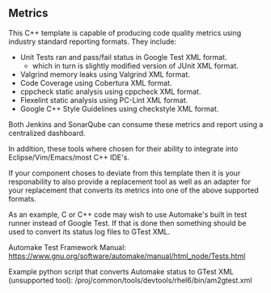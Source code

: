 Metrics
-------

This C++ template is capable of producing code quality metrics using
industry standard reporting formats.  They include:

 * Unit Tests ran and pass/fail status in Google Test XML format.
   * which in turn is slightly modified version of JUnit XML format.
 * Valgrind memory leaks using Valgrind XML format.
 * Code Coverage using Cobertura XML format.
 * cppcheck static analysis using cppcheck XML format.
 * Flexelint static analysis using PC-Lint XML format.
 * Google C++ Style Guidelines using checkstyle XML format.

Both Jenkins and SonarQube can consume these metrics and report using
a centralized dashboard.

In addition, these tools where chosen for their ability to integrate
into Eclipse/Vim/Emacs/most C++ IDE's.

If your component choses to deviate from this template then it is
your responability to also provide a replacement tool as well as an adapter
for your replacement that converts its metrics into one of the above
supported formats.

As an example, C or C++ code may wish to use Automake's built in
test runner instead of Google Test. If that is done then something
should be used to convert its status log files to GTest XML.

Automake Test Framework Manual:
https://www.gnu.org/software/automake/manual/html_node/Tests.html

Example python script that converts Automake status to GTest XML
(unsupported tool): /proj/common/tools/devtools/rhel6/bin/am2gtest.xml
